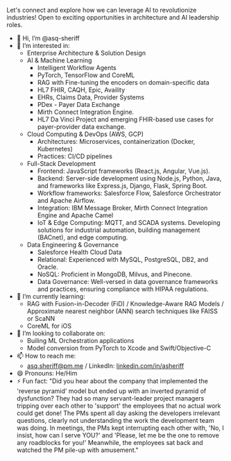 Let's connect and explore how we can leverage AI to revolutionize industries! Open to exciting opportunities in architecture and AI leadership roles.
- 👋 Hi, I’m @asq-sheriff
- 👀 I’m interested in:
  - Enterprise Architecture & Solution Design
  - AI & Machine Learning 
    - Intelligent Workflow Agents
    - PyTorch, TensorFlow and CoreML
    - RAG with Fine-tuning the encoders on domain-specific data 
    - HL7 FHIR, CAQH, Epic, Availity
    - EHRs, Claims Data, Provider Systems
    - PDex - Payer Data Exchange
    - Mirth Connect Integration Engine.
    - HL7 Da Vinci Project and emerging FHIR-based use cases for payer-provider data exchange.
  - Cloud Computing & DevOps (AWS, GCP)
    - Architectures: Microservices, containerization (Docker, Kubernetes)
    - Practices: CI/CD pipelines
  - Full-Stack Development
    - Frontend: JavaScript frameworks (React.js, Angular, Vue.js).
    - Backend: Server-side development using Node.js, Python, Java, and frameworks like Express.js, Django, Flask, Spring Boot.
    - Workflow frameworks: Salesforce Flow, Salesforce Orchestrator and Apache Airflow.
    - Integration: IBM Message Broker, Mirth Connect Integration Engine and Apache Camel
    - IoT & Edge Computing: MQTT, and SCADA systems. Developing solutions for industrial automation, building management (BACnet), and edge computing.
  - Data Engineering & Governance
    - Salesforce Health Cloud Data
    - Relational: Experienced with MySQL, PostgreSQL, DB2, and Oracle.
    - NoSQL: Proficient in MongoDB, Milvus, and Pinecone.
    - Data Governance: Well-versed in data governance frameworks and practices, ensuring compliance with HIPAA regulations.
- 🌱 I’m currently learning:
  - RAG with Fusion-in-Decoder (FiD) / Knowledge-Aware RAG Models / Approximate nearest neighbor (ANN) search techniques like FAISS or ScaNN
  - CoreML for iOS 
- 💞️ I’m looking to collaborate on:
  - Builing ML Orchestration applications
  - Model conversion from PyTorch to Xcode and Swift/Objective-C 
- 📫 How to reach me:
  - asq.sheriff@pm.me / LinkedIn: [linkedin.com/in/asheriff](https://www.linkedin.com/in/asheriff)
- 😄 Pronouns: He/Him
- ⚡ Fun fact:
  "Did you hear about the company that implemented the 'reverse pyramid' model but ended up with an inverted pyramid of dysfunction?
  They had so many servant-leader project managers tripping over each other to 'support' the employees that no actual work could get done! The PMs spent all day asking the developers irrelevant questions, clearly not understanding the work the development team was doing.
  In meetings, the PMs kept interrupting each other with, 'No, I insist, how can I serve YOU?' and 'Please, let me be the one to remove any roadblocks for you!' Meanwhile, the employees sat back and watched the PM pile-up with amusement."

<!---
asq-sheriff/asq-sheriff is a ✨ special ✨ repository because its `README.md` (this file) appears on your GitHub profile.
You can click the Preview link to take a look at your changes.
--->
